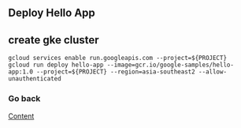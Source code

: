 ## Deploy Hello App
## create gke cluster
```
gcloud services enable run.googleapis.com --project=${PROJECT}
gcloud run deploy hello-app --image=gcr.io/google-samples/hello-app:1.0 --project=${PROJECT} --region=asia-southeast2 --allow-unauthenticated
```

### Go back
[Content](https://github.com/adithaha/tree/main/cloudrun)
